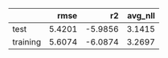 |          |   rmse |      r2 |   avg_nll |
|:---------|-------:|--------:|----------:|
| test     | 5.4201 | -5.9856 |    3.1415 |
| training | 5.6074 | -6.0874 |    3.2697 |